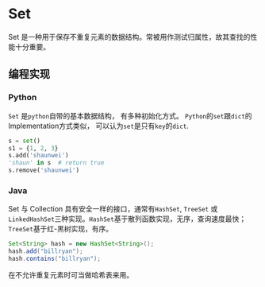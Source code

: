# Set

Set 是一种用于保存不重复元素的数据结构。常被用作测试归属性，故其查找的性能十分重要。

## 编程实现

### Python

`Set` 是`python`自带的基本数据结构， 有多种初始化方式。 `Python`的`set`跟`dict`的Implementation方式类似， 可以认为`set`是只有`key`的`dict`.

```python
s = set()
s1 = {1, 2, 3}
s.add('shaunwei')
'shaun' in s  # return true
s.remove('shaunwei')
```


### Java

Set 与 Collection 具有安全一样的接口，通常有`HashSet`, `TreeSet` 或 `LinkedHashSet`三种实现。`HashSet`基于散列函数实现，无序，查询速度最快；`TreeSet`基于红-黑树实现，有序。

```java
Set<String> hash = new HashSet<String>();
hash.add("billryan");
hash.contains("billryan");
```

在不允许重复元素时可当做哈希表来用。
